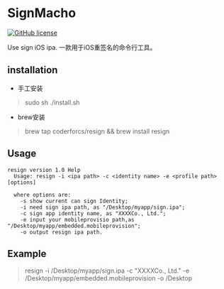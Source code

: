 # SignMacho
[![GitHub license](https://img.shields.io/badge/license-MIT-lightgrey.svg)](https://github.com/CoderForCS/signMacho/blob/master/README.md)

  Use sign iOS ipa. 一款用于iOS重签名的命令行工具。  


## installation
  * 手工安装
>   sudo sh ./install.sh
  * brew安装
>  brew tap coderforcs/resign && brew install resign
## Usage

    resign version 1.0 Help
      Usage: resign -i <ipa path> -c <identity name> -e <profile path> [options]
      
      where options are:
        -s show current can sign Identity;
        -i need sign ipa path, as "/Desktop/myapp/sign.ipa";
        -c sign app identity name, as "XXXXCo., Ltd.";
        -e input your mobileprovisio path,as "/Desktop/myapp/embedded.mobileprovision";
        -o output resign ipa path.

## Example
> resign -i /Desktop/myapp/sign.ipa -c "XXXXCo., Ltd." -e /Desktop/myapp/embedded.mobileprovision -o /Desktop
